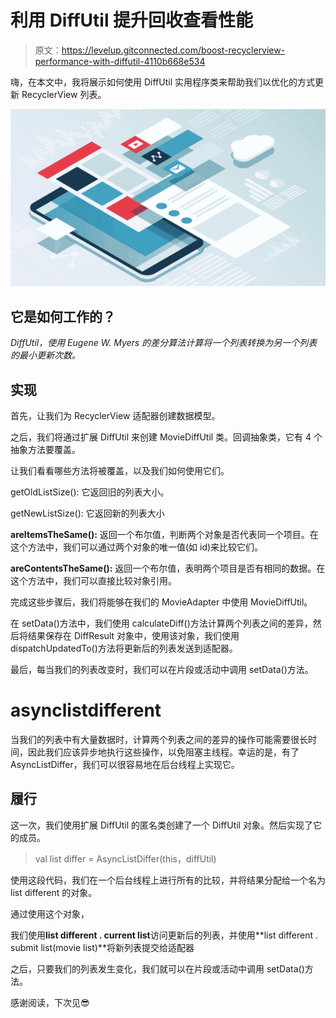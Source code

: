 # 利用 DiffUtil 提升回收查看性能

> 原文：<https://levelup.gitconnected.com/boost-recyclerview-performance-with-diffutil-4110b668e534>

嗨，在本文中，我将展示如何使用 DiffUtil 实用程序类来帮助我们以优化的方式更新 RecyclerView 列表。

![](img/201328556ba8e89207c1570f7fc8c2b3.png)

## 它是如何工作的？

*DiffUtil，使用 Eugene W. Myers 的差分算法计算将一个列表转换为另一个列表的最小更新次数。*

## **实现**

首先，让我们为 RecyclerView 适配器创建数据模型。

之后，我们将通过扩展 DiffUtil 来创建 MovieDiffUtil 类。回调抽象类，它有 4 个抽象方法要覆盖。

让我们看看哪些方法将被覆盖，以及我们如何使用它们。

getOldListSize(): 它返回旧的列表大小。

getNewListSize(): 它返回新的列表大小

**areItemsTheSame():** 返回一个布尔值，判断两个对象是否代表同一个项目。在这个方法中，我们可以通过两个对象的唯一值(如 id)来比较它们。

**areContentsTheSame():** 返回一个布尔值，表明两个项目是否有相同的数据。在这个方法中，我们可以直接比较对象引用。

完成这些步骤后，我们将能够在我们的 MovieAdapter 中使用 MovieDiffUtil。

在 setData()方法中，我们使用 calculateDiff()方法计算两个列表之间的差异，然后将结果保存在 DiffResult 对象中，使用该对象，我们使用 dispatchUpdatedTo()方法将更新后的列表发送到适配器。

最后，每当我们的列表改变时，我们可以在片段或活动中调用 setData()方法。

# asynclistdifferent

当我们的列表中有大量数据时，计算两个列表之间的差异的操作可能需要很长时间，因此我们应该异步地执行这些操作，以免阻塞主线程。幸运的是，有了 AsyncListDiffer，我们可以很容易地在后台线程上实现它。

## 履行

这一次，我们使用扩展 DiffUtil 的匿名类创建了一个 DiffUtil 对象。然后实现了它的成员。

> val list differ = AsyncListDiffer(this，diffUtil)

使用这段代码，我们在一个后台线程上进行所有的比较，并将结果分配给一个名为 list different 的对象。

通过使用这个对象，

我们使用**list different . current list**访问更新后的列表，并使用**list different . submit list(movie list)**将新列表提交给适配器

之后，只要我们的列表发生变化，我们就可以在片段或活动中调用 setData()方法。

感谢阅读，下次见😎